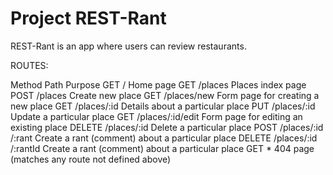 # Project REST-Rant

REST-Rant is an app where users can review restaurants.

ROUTES:

Method	Path	Purpose
GET	/	Home page
GET	/places	Places index page
POST	/places	Create new place
GET	/places/new	Form page for creating a new place
GET	/places/:id	Details about a particular place
PUT	/places/:id	Update a particular place
GET	/places/:id/edit	Form page for editing an existing place
DELETE	/places/:id	Delete a particular place
POST	/places/:id /:rant	Create a rant (comment) about a particular place
DELETE	/places/:id /:rantId	Create a rant (comment) about a particular place
GET	*	404 page (matches any route not defined above)


